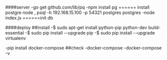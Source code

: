####server
  -go get github.com/lib/pq
  -npm install pg ====== install postgre node , psql -h 192.168.15.100 -p 54321 postgres postgres
  -node index.js ======init db

####deploy
  ##install
  -$ sudo apt-get install python-pip python-dev build-essential 
  -$ sudo pip install --upgrade pip 
  -$ sudo pip install --upgrade virtualenv 

  -pip install docker-compose
  ##check
  -docker-compose
  -docker-compose -v